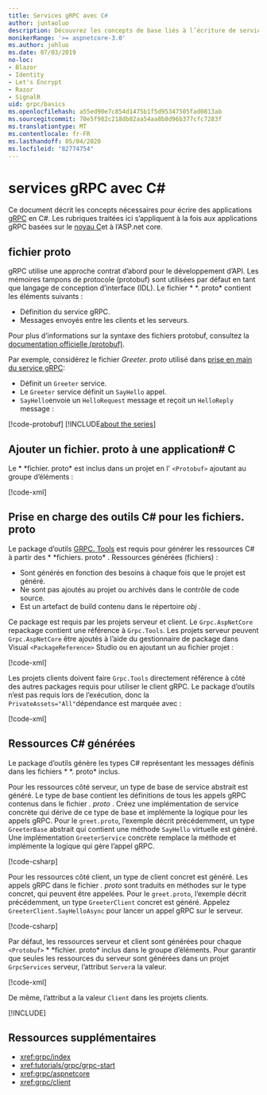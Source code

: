 ```yaml
---
title: Services gRPC avec C#
author: juntaoluo
description: Découvrez les concepts de base liés à l’écriture de services gRPC avec C#.
monikerRange: '>= aspnetcore-3.0'
ms.author: johluo
ms.date: 07/03/2019
no-loc:
- Blazor
- Identity
- Let's Encrypt
- Razor
- SignalR
uid: grpc/basics
ms.openlocfilehash: a55ed90e7c854d1475b1f5d95347505fad0813ab
ms.sourcegitcommit: 70e5f982c218db82aa54aa8b8d96b377cfc7283f
ms.translationtype: MT
ms.contentlocale: fr-FR
ms.lasthandoff: 05/04/2020
ms.locfileid: "82774754"
---
```

# <a name="grpc-services-with-c"></a>services gRPC avec C\#

Ce document décrit les concepts nécessaires pour écrire des applications [gRPC](https://grpc.io/docs/guides/) en C#. Les rubriques traitées ici s’appliquent à la fois aux applications gRPC basées sur le [noyau C](https://grpc.io/blog/grpc-stacks)et à l’ASP.net core.

## <a name="proto-file"></a>fichier proto

gRPC utilise une approche contrat d’abord pour le développement d’API. Les mémoires tampons de protocole (protobuf) sont utilisées par défaut en tant que langage de conception d’interface (IDL). Le fichier * \*. proto* contient les éléments suivants :

* Définition du service gRPC.
* Messages envoyés entre les clients et les serveurs.

Pour plus d’informations sur la syntaxe des fichiers protobuf, consultez la [documentation officielle (protobuf)](https://developers.google.com/protocol-buffers/docs/proto3).

Par exemple, considérez le fichier *Greeter. proto* utilisé dans [prise en main du service gRPC](xref:tutorials/grpc/grpc-start):

* Définit un `Greeter` service.
* Le `Greeter` service définit un `SayHello` appel.
* `SayHello`envoie un `HelloRequest` message et reçoit un `HelloReply` message :

[!code-protobuf[](~/tutorials/grpc/grpc-start/sample/GrpcGreeter/Protos/greet.proto)]
[!INCLUDE[about the series](~/includes/code-comments-loc.md)]

## <a name="add-a-proto-file-to-a-c-app"></a>Ajouter un fichier. proto à une application\# C

Le * \*fichier. proto* est inclus dans un projet en l' `<Protobuf>` ajoutant au groupe d’éléments :

[!code-xml[](~/tutorials/grpc/grpc-start/sample/GrpcGreeter/GrpcGreeter.csproj?highlight=2&range=7-9)]

## <a name="c-tooling-support-for-proto-files"></a>Prise en charge des outils C# pour les fichiers. proto

Le package d’outils [GRPC. Tools](https://www.nuget.org/packages/Grpc.Tools/) est requis pour générer les ressources C# à partir des * \*fichiers. proto* . Ressources générées (fichiers) :

* Sont générés en fonction des besoins à chaque fois que le projet est généré.
* Ne sont pas ajoutés au projet ou archivés dans le contrôle de code source.
* Est un artefact de build contenu dans le répertoire *obj* .

Ce package est requis par les projets serveur et client. Le `Grpc.AspNetCore` repackage contient une référence à `Grpc.Tools`. Les projets serveur peuvent `Grpc.AspNetCore` être ajoutés à l’aide du gestionnaire de package dans Visual `<PackageReference>` Studio ou en ajoutant un au fichier projet :

[!code-xml[](~/tutorials/grpc/grpc-start/sample/GrpcGreeter/GrpcGreeter.csproj?highlight=1&range=12)]

Les projets clients doivent faire `Grpc.Tools` directement référence à côté des autres packages requis pour utiliser le client gRPC. Le package d’outils n’est pas requis lors de l’exécution, donc la `PrivateAssets="All"`dépendance est marquée avec :

[!code-xml[](~/tutorials/grpc/grpc-start/sample/GrpcGreeterClient/GrpcGreeterClient.csproj?highlight=3&range=9-11)]

## <a name="generated-c-assets"></a>Ressources C# générées

Le package d’outils génère les types C# représentant les messages définis dans les fichiers * \*. proto* inclus.

Pour les ressources côté serveur, un type de base de service abstrait est généré. Le type de base contient les définitions de tous les appels gRPC contenus dans le fichier *. proto* . Créez une implémentation de service concrète qui dérive de ce type de base et implémente la logique pour les appels gRPC. Pour le `greet.proto`, l’exemple décrit précédemment, un type `GreeterBase` abstrait qui contient une méthode `SayHello` virtuelle est généré. Une implémentation `GreeterService` concrète remplace la méthode et implémente la logique qui gère l’appel gRPC.

[!code-csharp[](~/tutorials/grpc/grpc-start/sample/GrpcGreeter/Services/GreeterService.cs?name=snippet)]

Pour les ressources côté client, un type de client concret est généré. Les appels gRPC dans le fichier *. proto* sont traduits en méthodes sur le type concret, qui peuvent être appelées. Pour le `greet.proto`, l’exemple décrit précédemment, un type `GreeterClient` concret est généré. Appelez `GreeterClient.SayHelloAsync` pour lancer un appel gRPC sur le serveur.

[!code-csharp[](~/tutorials/grpc/grpc-start/sample/GrpcGreeterClient/Program.cs?name=snippet)]

Par défaut, les ressources serveur et client sont générées pour chaque `<Protobuf>` * \*fichier. proto* inclus dans le groupe d’éléments. Pour garantir que seules les ressources du serveur sont générées dans un projet `GrpcServices` serveur, l’attribut `Server`a la valeur.

[!code-xml[](~/tutorials/grpc/grpc-start/sample/GrpcGreeter/GrpcGreeter.csproj?highlight=2&range=7-9)]

De même, l’attribut a la valeur `Client` dans les projets clients.

[!INCLUDE[](~/includes/gRPCazure.md)]

## <a name="additional-resources"></a>Ressources supplémentaires

* <xref:grpc/index>
* <xref:tutorials/grpc/grpc-start>
* <xref:grpc/aspnetcore>
* <xref:grpc/client>
